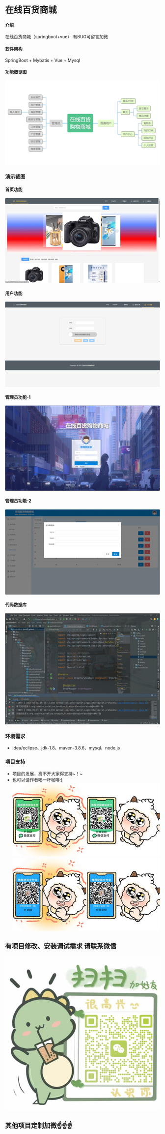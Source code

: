 # 在线百货商城

#### 介绍
在线百货商城（springboot+vue）
有BUG可留言加微

#### 软件架构
SpringBoot + Mybatis + Vue + Mysql


#### 功能概览图
![输入图片说明](photo/%E5%8A%9F%E8%83%BD%E5%9B%BE.png)

### 演示截图
#### 首页功能
![输入图片说明](photo/%E9%A6%96%E9%A1%B5%E5%8A%9F%E8%83%BD.gif)

#### 用户功能
![输入图片说明](photo/%E4%B8%AA%E4%BA%BA%E4%B8%AD%E5%BF%83%E5%8A%9F%E8%83%BD.gif)

#### 管理员功能-1
![输入图片说明](photo/%E7%AE%A1%E7%90%86%E5%91%98%E5%8A%9F%E8%83%BD-1.gif)

#### 管理员功能-2
![输入图片说明](photo/%E7%AE%A1%E7%90%86%E5%91%98%E5%8A%9F%E8%83%BD-2.gif)

#### 代码数据库
![输入图片说明](photo/%E4%BB%A3%E7%A0%81%E6%95%B0%E6%8D%AE%E5%BA%93.gif)

### 环境需求
- idea/eclipse、jdk-1.8、maven-3.8.6、mysql、node.js

### 项目支持
- 项目的发展，离不开大家得支持~！~
- 也可以请作者喝一杯咖啡:)
![输入图片说明](photo/0-%E5%BE%AE%E4%BF%A1_2.png)
![输入图片说明](photo/0-%E6%94%AF%E4%BB%98%E5%AE%9D_2.png)

## 有项目修改、安装调试需求 请联系微信
![输入图片说明](photo/0-WeChat.png)

## 其他项目定制加微☝☝☝


